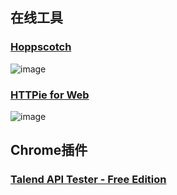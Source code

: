 ## 在线工具

### [Hoppscotch](https://hoppscotch.io/)
![image](https://github.com/user-attachments/assets/8155a566-0327-4ea8-8747-b4007d3e15a6)

### [HTTPie for Web](https://httpie.io/app)
![image](https://github.com/user-attachments/assets/903cb48f-1d70-400b-bb01-e5ffa2126197)

## Chrome插件

### [Talend API Tester - Free Edition](https://chromewebstore.google.com/detail/talend-api-tester-free-ed/aejoelaoggembcahagimdiliamlcdmfm?hl=en)